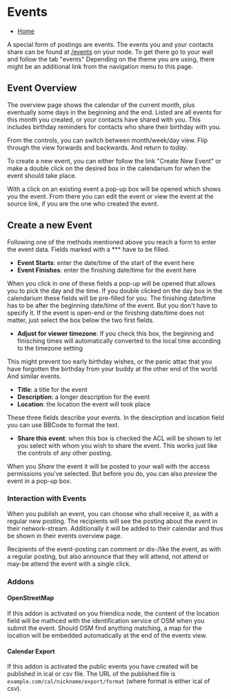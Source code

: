# Events

* [Home](help)

A special form of postings are events.
The events you and your contacts share can be found at [/events](/events) on your node.
To get there go to your wall and follow the tab "events"
Depending on the theme you are using, there might be an additional link from the navigation menu to this page.

## Event Overview

The overview page shows the calendar of the current month, plus eventually some days in the beginning and the end.
Listed are all events for this month you created, or your contacts have shared with you.
This includes birthday reminders for contacts who share their birthday with you.

From the controls, you can switch between month/week/day view.
Flip through the view forwards and backwards.
And return to *today*.

To create a new event, you can either follow the link "Create New Event" or make a double click on the desired box in the calendarium for when the event should take place.

With a click on an existing event a pop-up box will be opened which shows you the event.
From there you can edit the event or view the event at the source link, if you are the one who created the event.

## Create a new Event

Following one of the methods mentioned above you reach a form to enter the event data.
Fields marked with a *** have to be filled.

* **Event Starts**: enter the date/time of the start of the event here
* **Event Finishes**: enter the finishing date/time for the event here

When you click in one of these fields a pop-up will be opened that allows you to pick the day and the time.
If you double clicked on the day box in the calendarium these fields will be pre-filled for you.
The finishing date/time has to be after the beginning date/time of the event.
But you don't have to specify it.
If the event is open-end or the finishing date/time does not matter, just select the box below the two first fields.

* **Adjust for viewer timezone**: If you check this box, the beginning and finisching times will automatically converted to the local time according to the timezone setting

This might prevent too early birthday wishes, or the panic attac that you have forgotten the birthday from your buddy at the other end of the world.
And similar events.

* **Title**: a title for the event
* **Description**: a longer description for the event
* **Location**: the location the event will took place

These three fields describe your events.
In the descirption and location field you can use BBCode to format the text.

* **Share this event**: when this box is checked the ACL will be shown to let you select with whom you wish to share the event. This works just like the controls of any other posting.

When you *Share* the event it will be posted to your wall with the access permissions you've selected.
But before you do, you can also *preview* the event in a pop-up box.

### Interaction with Events

When you publish an event, you can choose who shall receive it, as with a regular new posting.
The recipients will see the posting about the event in their network-stream.
Additionally it will be added to their calendar and thus be shown in their events overview page.

Recipients of the event-posting can comment or dis-/like the event, as with a regular posting, but also announce that they will attend, not attend or may-be attend the event with a single click.

### Addons

#### OpenStreetMap

If this addon is activated on you friendica node, the content of the location field will be mathced with the identification service of OSM when you submit the event.
Should OSM find anything matching, a map for the location will be embedded automatically at the end of the events view.

#### Calendar Export

If this addon is activated the public events you have created will be published in ical or csv file. The URL of the published file is ``example.com/cal/nickname/export/format`` (where format is either ical of csv).
